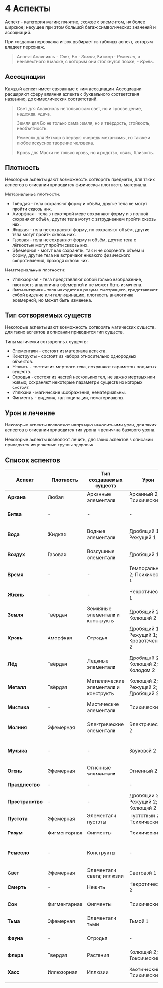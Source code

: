 # 4 Аспекты

Аспект - категория магии; понятие, схожее с элементом, но более широкое; 
несущее при этом большой багаж символических значений и ассоциаций.

При создании персонажа игрок выбирает из таблицы аспект, которым владеет персонаж.

>Аспект Анаксиэль - _Свет_, Бо - _Земля_, Витмор - _Ремесло_,
>а неизвестного в маске, с которым они столкнутся позже, - _Кровь_.

## Ассоциации

Каждый аспект имеет связанные с ним ассоциации.
Ассоциации расширяют сферу влияния аспекта с буквального соответствия названию, до символических соответствий.

>Свет для Анаксиэль не только сам свет, но и просвещение, надежда, удача.
>
>Земля для Бо не только сама земля, но и твёрдость, стойкость, необъятность.
>
>Ремесло для Витмор в первую очередь механизмы, но также и любое искусное творение человека.
>
>Кровь для Маски не только кровь, но и родство, связь, близость.

## Плотность

Некоторые аспекты дают возможность сотворять предметы, для таких аспектов в описании приводится физическая плотность материала.

Материальные плотности:
- Твёрдая - тела сохраняют форму и объём, другие тела не могут пройти сквозь них.
- Аморфная - тела в некоторой мере сохраняют форму и в полной сохраняют объём,
  другие тела могут с затруднением пройти сквозь них.
- Жидкая - тела не сохраняют форму, но сохраняют объём, другие тела могут пройти сквозь них.
- Газовая - тела не сохраняют форму и объём, другие тела с лёгкостью могут пройти сквозь них.
- Эфемерная - могут как сохранять, так и не сохранять объём и форму,
  другие тела не встречают никакого физического сопротивления, проходя сквозь них.

Нематериальные плотности:
- Иллюзорная - тела представляют собой только изображение,
  плотность аналогична эфемерной и не может быть изменена.
- Фигментарная - тела находятся в разуме смотрящего, представляют собой видение или галлюцинацию,
  плотность аналогична эфемерной, но может быть изменена.

## Тип сотворяемых существ

Некоторые аспекты дают возможность сотворять магических существ, для таких аспектов в описании приводится тип существ.

Типы магически сотворенных существ:
- Элементали - состоят из материала аспекта.
- Конструкты - состоят из набора относительно однородных объектов.
- Нежить - состоят из мертвого тела, сохраняют параметры поднятых существ.
- Отродья - состоят из частей нескольких тел, не важно мертвых или живых; сохраняют некоторые параметры существ из которых состоят.
- Иллюзии - магические изображения, нематериальны.
- Фигменты - видения, галлюцинации, нематериальны.

## Урон и лечение

Некоторые аспекты позволяют напрямую наносить ими урон,
для таких аспектов в описании приводится тип урона и величина базового урона.

Некоторые аспекты позволяют лечить,
для таких аспектов в описании приводятся исцеляемые группы здоровья.

## Список аспектов

Аспект | Плотность | Тип создаваемых существ | Урон | Лечение | Ассоциации
---|---|---|---|---|---
**Аркана** | Любая | Арканные элементали | Арканный 2; Психический 1 | Ментальное | Магия, кристаллы
**Битва** | - | - | - | - | Cхватка, охота, боевая мораль, раж.
**Вода** | Жидкая | Водные элементали | Дробящий 1; Режущий 1 | Телесное | Изменчивость, гибкость, очищение
**Воздух** | Газовая | Воздушные элементали | Дробящий 1 | - | Подвижность, лёгкость, дыхание, полёт
**Время** | - | - | Темпоральный 2; Психический 1 | - | Возможности, неопределённость, неизбежность
**Жизнь** | - | - | Некротический 1 | Телесное | Уникальный, опыт переживания, упорство
**Земля** | Твёрдая | Земляные элементали и конструкты | Дробящий 2; Колющий 2 | - | Крепость, простор
**Кровь** | Аморфная | Отродья | Дробящий 1; Режущий 1; Кровотечением 2 | Телесное | Плоть, родственные узы
**Лёд** | Твёрдая | Ледяные элементали | Дробящий 2; Колющий 2; Холодом 2 | - | Холод, отрешенность, хрупкость, прозрачность
**Металл** | Твёрдая | Металлические элементали и конструкты | Колющий 2; Режущий 2; Дробящий 2 | - | Оружие, цепи, твёрдость, гибкость
**Мистика** | - | Мистические элементали | Психический 2 | - | Загадочное, парадоксальное, необъяснимое
**Молния** | Эфемерная | Электрические элементали | Электрический 2 | - | Напряжение, быстрота, непредсказуемость
**Музыка** | - | - | Звуковой 2 | - | Искусство, выступления, вдохновение, настроение
**Огонь** | Эфемерная | Огненные элементали | Огненный 2 | - | Тепло, изменчивость
**Празднество** | - | - | - | Телесное; ментальное | Зрелища, яства, игры
**Пространство** | - | - | Дробящий 2; Режущий 2; Колющий 2 | - | Расстояния, ориентация, геометрия, масса
**Пустота** | Эфемерная | Элементали пустоты | Пустотный 2; Психический 1 | - | Вакуум, стазис, небытие
**Разум** | Фигментарная | Фигменты | Психический, 2 | Ментальное | Рациональность, интеллект
**Ремесло** | - | Конструкты | - | - | Труд, искусственное, искусное, механизмы
**Свет** | Эфемерная | Элементали света; иллюзии | Световой 1 | Телесное; ментальное | Надежда, спасение, благо
**Смерть** | - | Нежить | Некротический 2 | Телесное | Увядание, болезнь, гниение
**Сон** | Фигментарная | Фигменты | Психический 2 | - | Отдых, спокойствие, мечты
**Тьма** | Эфемерная | Элементали тьмы | Тьмой 1 | - | Страх, слепота, отчаяние
**Фауна** | - | Отродья | - | - | Неразумная жизнь, отсутствие цивилизации
**Флора** | Твердая | Растения | Колющий 2; Токсический 2 | - | Яды, умиротворенность
**Хаос** | Иллюзорная | Иллюзии | Хаотический 2; Психический 1 | - | Беспорядок, обман, заблуждения, случайность